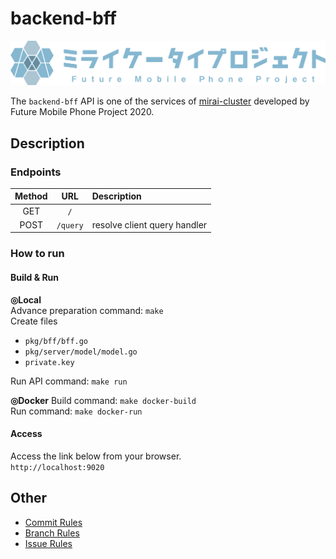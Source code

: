 # backend-bff


<img src="./img/logo.png" width="600" alt="architecture" />

The `backend-bff` API is one of the services of [mirai-cluster](https://github.com/miraikeitai2020/mirai-cluster) developed by Future Mobile Phone Project 2020.  


## Description
### Endpoints
|Method|URL|Description|
|:-:|:-:|:-|
|GET|`/`||
|POST|`/query`|resolve client query handler|

### How to run
#### Build & Run
**◎Local**  
Advance preparation command: `make`  
Create files  
- `pkg/bff/bff.go`
- `pkg/server/model/model.go`
- `private.key`

Run API command: `make run`  

**◎Docker**
Build command: `make docker-build`  
Run command: `make docker-run`  

#### Access
Access the link below from your browser.  
`http://localhost:9020`

## Other
- [Commit Rules](./docs/commit_rules.md)
- [Branch Rules](./docs/branch_rules.md)
- [Issue Rules](./docs/issue_rules.md)
